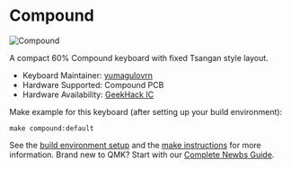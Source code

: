 # Compound

![Compound](https://imgur.com/0DC9F9d.jpg)

A compact 60% Compound keyboard with fixed Tsangan style layout.

* Keyboard Maintainer: [yumagulovrn](https://github.com/yumagulovrn)  
* Hardware Supported: Compound PCB
* Hardware Availability: [GeekHack IC](https://geekhack.org/index.php?topic=111187.0)

Make example for this keyboard (after setting up your build environment):

    make compound:default

See the [build environment setup](https://docs.qmk.fm/#/getting_started_build_tools) and the [make instructions](https://docs.qmk.fm/#/getting_started_make_guide) for more information. Brand new to QMK? Start with our [Complete Newbs Guide](https://docs.qmk.fm/#/newbs).
